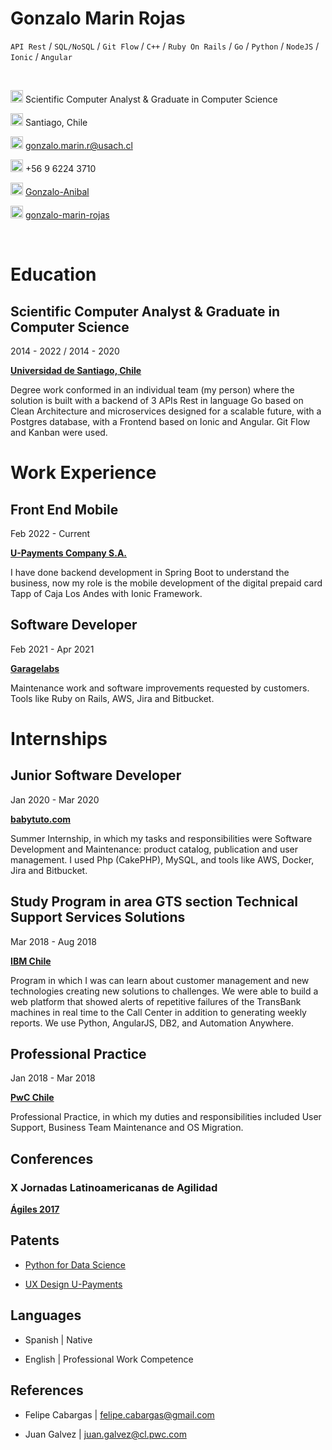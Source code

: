 
# Gonzalo Marin Rojas

`API Rest` / `SQL/NoSQL` / `Git Flow` / `C++` / `Ruby On Rails` / `Go` / `Python` / `NodeJS` / `Ionic` / `Angular`

<br>

<img src="https://www.svgrepo.com/show/150735/graduate-cap.svg" width="20" height="20" /> Scientific Computer Analyst & Graduate in Computer Science

<img src="https://www.svgrepo.com/show/103407/location.svg" width="20" height="20" /> Santiago, Chile
 
<img src="https://www.svgrepo.com/show/32285/email.svg" width="20" height="20" /> gonzalo.marin.r@usach.cl

<img src="https://www.svgrepo.com/show/51247/phone.svg" width="20" height="20" /> +56 9 6224 3710

<img src="https://www.svgrepo.com/show/341847/github.svg" width="20" height="20" /> [Gonzalo-Anibal](https://github.com/Gonzalo-Anibal)

<img src="https://www.svgrepo.com/show/157006/linkedin.svg" width="20" height="20" /> [gonzalo-marin-rojas](https://linkedin.com/in/gonzalo-marin-rojas)

<br>

# Education

## Scientific Computer Analyst & Graduate in Computer Science

2014 - 2022 / 2014 - 2020

[**Universidad de Santiago, Chile**](https://usach.cl/)

Degree work conformed in an individual team (my person) where the solution is built with a backend of 3 APIs Rest in language Go based on Clean Architecture and microservices designed for a scalable future, with a Postgres database, with a Frontend based on Ionic and Angular. Git Flow and Kanban were used.

# Work Experience

## Front End Mobile

Feb 2022 - Current

[**U-Payments Company S.A.**](http://u-payments.com/)

I have done backend development in Spring Boot to understand the business, now my role is the mobile development of the digital prepaid card Tapp of Caja Los Andes with Ionic Framework.

## Software Developer

Feb 2021 - Apr 2021

[**Garagelabs**](https://www.garagelabs.cl/)

Maintenance work and software improvements requested by customers. Tools like Ruby on Rails, AWS, Jira and Bitbucket.

# Internships

## Junior Software Developer

Jan 2020 - Mar 2020

[**babytuto.com**](https://www.babytuto.com/)

Summer Internship, in which my tasks and responsibilities were Software Development and Maintenance: product catalog, publication and user management. I used Php (CakePHP), MySQL, and tools like AWS, Docker, Jira and Bitbucket.

## Study Program in area GTS section Technical Support Services Solutions

Mar 2018 - Aug 2018

[**IBM Chile**](https://www.ibm.com/cl-es)

Program in which I was can learn about customer management and new technologies creating new solutions to challenges. We were able to build a web platform that showed alerts of repetitive failures of the TransBank machines in real time to the Call Center in addition to generating weekly reports. We use Python, AngularJS, DB2, and Automation Anywhere.

## Professional Practice

Jan 2018 - Mar 2018

[**PwC Chile**](https://www.pwc.com/cl/es)

Professional Practice, in which my duties and responsibilities included User Support, Business Team Maintenance and OS Migration.

## Conferences

### X Jornadas Latinoamericanas de Agilidad

[**Ágiles 2017**](http://agiles2017.agiles.org/)

## Patents

- [Python for Data Science](credly.com/badges/27afd01a-b6d9-46e7-9bd0-b75bd4114bbc/linked_in_profile)

- [UX Design U-Payments](credly.com/badges/654ba7d3-c2e9-4dba-8ac1-3a0730611eca?source=linked_in_profile)

## Languages

- Spanish | Native

- English | Professional Work Competence

## References

- Felipe Cabargas | felipe.cabargas@gmail.com 

- Juan Galvez | juan.galvez@cl.pwc.com

